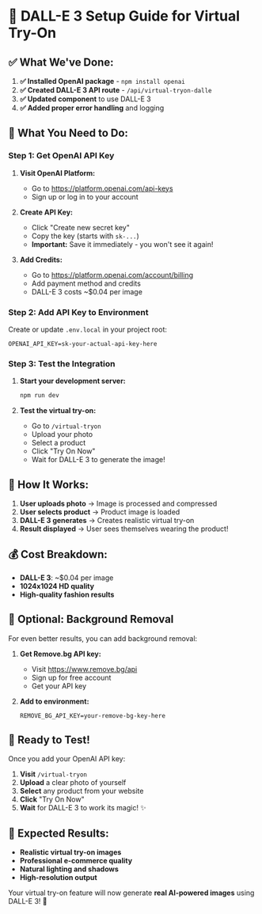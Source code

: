 # 🚀 DALL-E 3 Setup Guide for Virtual Try-On

## ✅ **What We've Done:**

1. **✅ Installed OpenAI package** - `npm install openai`
2. **✅ Created DALL-E 3 API route** - `/api/virtual-tryon-dalle`
3. **✅ Updated component** to use DALL-E 3
4. **✅ Added proper error handling** and logging

## 🔑 **What You Need to Do:**

### **Step 1: Get OpenAI API Key**

1. **Visit OpenAI Platform:**
   - Go to https://platform.openai.com/api-keys
   - Sign up or log in to your account

2. **Create API Key:**
   - Click "Create new secret key"
   - Copy the key (starts with `sk-...`)
   - **Important:** Save it immediately - you won't see it again!

3. **Add Credits:**
   - Go to https://platform.openai.com/account/billing
   - Add payment method and credits
   - DALL-E 3 costs ~$0.04 per image

### **Step 2: Add API Key to Environment**

Create or update `.env.local` in your project root:

```env
OPENAI_API_KEY=sk-your-actual-api-key-here
```

### **Step 3: Test the Integration**

1. **Start your development server:**
   ```bash
   npm run dev
   ```

2. **Test the virtual try-on:**
   - Go to `/virtual-tryon`
   - Upload your photo
   - Select a product
   - Click "Try On Now"
   - Wait for DALL-E 3 to generate the image!

## 🎯 **How It Works:**

1. **User uploads photo** → Image is processed and compressed
2. **User selects product** → Product image is loaded
3. **DALL-E 3 generates** → Creates realistic virtual try-on
4. **Result displayed** → User sees themselves wearing the product!

## 💰 **Cost Breakdown:**

- **DALL-E 3**: ~$0.04 per image
- **1024x1024 HD quality**
- **High-quality fashion results**

## 🔧 **Optional: Background Removal**

For even better results, you can add background removal:

1. **Get Remove.bg API key:**
   - Visit https://www.remove.bg/api
   - Sign up for free account
   - Get your API key

2. **Add to environment:**
   ```env
   REMOVE_BG_API_KEY=your-remove-bg-key-here
   ```

## 🚀 **Ready to Test!**

Once you add your OpenAI API key:

1. **Visit** `/virtual-tryon`
2. **Upload** a clear photo of yourself
3. **Select** any product from your website
4. **Click** "Try On Now"
5. **Wait** for DALL-E 3 to work its magic! ✨

## 🎉 **Expected Results:**

- **Realistic virtual try-on images**
- **Professional e-commerce quality**
- **Natural lighting and shadows**
- **High-resolution output**

Your virtual try-on feature will now generate **real AI-powered images** using DALL-E 3! 🚀

